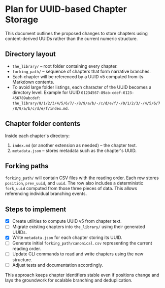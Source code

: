 # Plan for UUID-based Chapter Storage

This document outlines the proposed changes to store chapters using
content-derived UUIDs rather than the current numeric structure.

## Directory layout

- `the_library/` – root folder containing every chapter.
- `forking_path/` – sequence of chapters that form narrative branches.
- Each chapter will be referenced by a UUID v5 computed from its Markdown
  contents.
- To avoid large folder listings, each character of the UUID becomes a
  directory level. Example for UUID
  `01234567-89ab-cdef-0123-456789abcdef`:
  `the_library/0/1/2/3/4/5/6/7/-/8/9/a/b/-/c/d/e/f/-/0/1/2/3/-/4/5/6/7/8/9/a/b/c/d/e/f/index.md`.

## Chapter folder contents

Inside each chapter's directory:

1. `index.md` (or another extension as needed) – the chapter text.
2. `metadata.json` – stores metadata such as the chapter's UUID.

## Forking paths

`forking_path/` will contain CSV files with the reading order.
Each row stores `position`, `prev_uuid`, and `uuid`.
The row also includes a deterministic `fork_uuid` computed from those
three pieces of data. This allows referencing individual branching events.

## Steps to implement

- [x] Create utilities to compute UUID v5 from chapter text.
- [ ] Migrate existing chapters into `the_library/` using their generated UUIDs.
- [x] Write `metadata.json` for each chapter storing its UUID.
- [ ] Generate initial `forking_path/canonical.csv` representing the current
  reading order.
- [ ] Update CLI commands to read and write chapters using the new structure.
- [ ] Adjust tests and documentation accordingly.

This approach keeps chapter identifiers stable even if positions change and
lays the groundwork for scalable branching and deduplication.
